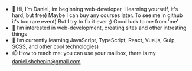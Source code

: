 - 👋 Hi, I’m Daniel, im beginning web-developer, I learning yourself, it's hard, but free) Maybe I can buy any courses later. To see me in github it's too rare event) But I try to fix it ever ;) Good luck to me from 'me'
- 👀 I’m interested in web-development, creating sites and other intresting things
- 🌱 I’m currently learning JavaScript, TypeScript, React, Vue.js, Gulp, SCSS, and other cool technologies) 
- 📫 How to reach me: you can use your mailbox, there is my daniel.shchepin@gmail.com
